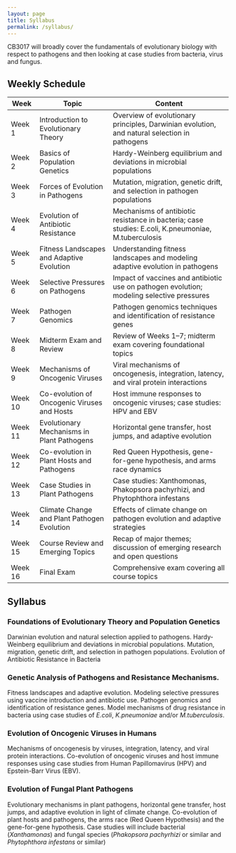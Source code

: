 ```yaml
---
layout: page
title: Syllabus
permalink: /syllabus/
---
```


CB3017 will broadly cover the fundamentals of evolutionary biology with respect to pathogens and then looking at case studies from bacteria, virus and fungus.

## Weekly Schedule

| **Week** | **Topic**                                    | **Content**                                                                                     |
|----------|---------------------------------------------|-------------------------------------------------------------------------------------------------|
| Week 1   | Introduction to Evolutionary Theory         | Overview of evolutionary principles, Darwinian evolution, and natural selection in pathogens    |
| Week 2   | Basics of Population Genetics               | Hardy-Weinberg equilibrium and deviations in microbial populations                             |
| Week 3   | Forces of Evolution in Pathogens            | Mutation, migration, genetic drift, and selection in pathogen populations                      |
| Week 4   | Evolution of Antibiotic Resistance          | Mechanisms of antibiotic resistance in bacteria; case studies: E.coli, K.pneumoniae, M.tuberculosis |
| Week 5   | Fitness Landscapes and Adaptive Evolution   | Understanding fitness landscapes and modeling adaptive evolution in pathogens                  |
| Week 6   | Selective Pressures on Pathogens            | Impact of vaccines and antibiotic use on pathogen evolution; modeling selective pressures      |
| Week 7   | Pathogen Genomics                           | Pathogen genomics techniques and identification of resistance genes                            |
| Week 8   | Midterm Exam and Review                     | Review of Weeks 1–7; midterm exam covering foundational topics                                 |
| Week 9   | Mechanisms of Oncogenic Viruses             | Viral mechanisms of oncogenesis, integration, latency, and viral protein interactions          |
| Week 10  | Co-evolution of Oncogenic Viruses and Hosts | Host immune responses to oncogenic viruses; case studies: HPV and EBV                         |
| Week 11  | Evolutionary Mechanisms in Plant Pathogens  | Horizontal gene transfer, host jumps, and adaptive evolution                                   |
| Week 12  | Co-evolution in Plant Hosts and Pathogens   | Red Queen Hypothesis, gene-for-gene hypothesis, and arms race dynamics                         |
| Week 13  | Case Studies in Plant Pathogens             | Case studies: Xanthomonas, Phakopsora pachyrhizi, and Phytophthora infestans                   |
| Week 14  | Climate Change and Plant Pathogen Evolution | Effects of climate change on pathogen evolution and adaptive strategies                        |
| Week 15  | Course Review and Emerging Topics           | Recap of major themes; discussion of emerging research and open questions                      |
| Week 16  | Final Exam                                  | Comprehensive exam covering all course topics                                                 |


## Syllabus

### Foundations of Evolutionary Theory and Population Genetics
Darwinian evolution and natural selection applied to pathogens. Hardy-Weinberg equilibrium and deviations in microbial populations. Mutation, migration, genetic drift, and selection in pathogen populations.
Evolution of Antibiotic Resistance in Bacteria

### Genetic Analysis of Pathogens and Resistance Mechanisms. 
Fitness landscapes and adaptive evolution. Modeling selective pressures using vaccine introduction and antibiotic use. Pathogen genomics and identification of resistance genes. Model mechanisms of drug resistance in bacteria using case studies of *E.coli*, *K.pneumoniae* and/or *M.tuberculosis*.

### Evolution of Oncogenic Viruses in Humans
Mechanisms of oncogenesis by viruses, integration, latency, and viral protein interactions. Co-evolution of oncogenic viruses and host immune responses using case studies from Human Papillomavirus (HPV) and Epstein-Barr Virus (EBV).

### Evolution of Fungal Plant Pathogens
Evolutionary mechanisms in plant pathogens, horizontal gene transfer, host jumps, and adaptive evolution in light of climate change. Co-evolution of plant hosts and pathogens, the arms race (Red Queen Hypothesis) and the gene-for-gene hypothesis. Case studies will include bacterial (*Xanthamonas*) and fungal species (*Phakopsora pachyrhizi* or similar and  *Phytophthora infestans* or similar)

